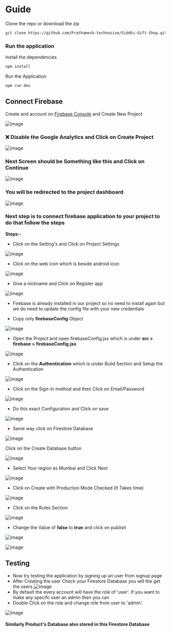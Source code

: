 # Guide

Clone the repo or download the zip

```bash
git clone https://github.com/Prathamesh-technosive/Siddhi-Gift-Shop.git

```

### Run the application

Install the dependencies

```bash
npm install
```

Run the Application

```bash
npm run dev
```

## Connect Firebase

Create and account on [Firebase Console](https://console.firebase.google.com/) and Create New Project

![image](https://github.com/Prathamesh-technosive/Siddhi-Gift-Shop/assets/79010748/e916ab1f-8cde-4681-a6ab-e2996241ffdc)

### ❌ Disable the Google Analytics and Click on Create Project

![image](https://github.com/Prathamesh-technosive/Siddhi-Gift-Shop/assets/79010748/08b3d9f9-1072-4220-ba09-190efaff7d3b)

### Next Screen should be Something like this and Click on Continue

![image](https://github.com/Prathamesh-technosive/Siddhi-Gift-Shop/assets/79010748/0797c7d8-2697-4327-9a33-a3df6d5ac3dd)

### You will be redirected to the project dashboard

![image](https://github.com/Prathamesh-technosive/Siddhi-Gift-Shop/assets/79010748/f8ae5e9d-f6fe-451c-a0e4-ded298873ba8)

### Next step is to connect firebase application to your project to do that follow the steps

**Steps:-**

- Click on the Setting's and Click on Project Settings

![image](https://github.com/Prathamesh-technosive/Siddhi-Gift-Shop/assets/79010748/5fb8e644-dbbe-4549-8d68-96c397577661)

- Click on the web icon which is beside android icon

![image](https://github.com/Prathamesh-technosive/Siddhi-Gift-Shop/assets/79010748/f0aa116e-48fe-458f-9219-940751a73a67)

- Give a nickname and Click on Register app

![image](https://github.com/Prathamesh-technosive/Siddhi-Gift-Shop/assets/79010748/3b5415c6-96ea-4236-ac15-273d51f403ff)

- Firebase is already installed in our project so no need to install again but we do need to update the config file with your new credentials

- Copy only **firebaseConfig** Object

![image](https://github.com/Prathamesh-technosive/Siddhi-Gift-Shop/assets/79010748/97930f79-7818-4d34-96c4-bc6c936185c1)

- Open the Project and open firebaseConfig.jsx which is under **src > firebase > firebaseConfig.jsx**

![image](https://github.com/Prathamesh-technosive/Siddhi-Gift-Shop/assets/79010748/4543e670-0195-446d-9740-0f4ab52d50ac)

- Click on the **Authentication** which is under Build Section and Setup the Authentication

![image](https://github.com/Prathamesh-technosive/Siddhi-Gift-Shop/assets/79010748/fbce57db-3233-490b-98f9-5320d2e8a68e)

- Click on the Sign-In method and then Click on Email/Password

![image](https://github.com/Prathamesh-technosive/Siddhi-Gift-Shop/assets/79010748/65f2d9c9-1035-4b50-ba6a-2bb5b8942a9c)

- Do this exact Configuration and Click on save

![image](https://github.com/Prathamesh-technosive/Siddhi-Gift-Shop/assets/79010748/632eac63-6398-4f48-a92c-82f41fb32e57)

- Same way click on Firestore Database

![image](https://github.com/Prathamesh-technosive/Siddhi-Gift-Shop/assets/79010748/8b2b09b5-daa0-4e57-8b49-8174893fe29f)

Click on the Create Database button

![image](https://github.com/Prathamesh-technosive/Siddhi-Gift-Shop/assets/79010748/68b02959-38ea-4559-83ec-a43a72b0b786)

- Select Your region as Mumbai and Click Next

![image](https://github.com/Prathamesh-technosive/Siddhi-Gift-Shop/assets/79010748/f638d7ab-24d9-4624-8415-9d28d0947cbc)

- Click on Create with Production Mode Checked (It Takes time)

![image](https://github.com/Prathamesh-technosive/Siddhi-Gift-Shop/assets/79010748/79b493f7-f442-4967-b27a-b9f15ad65757)

- Click on the Rules Section

![image](https://github.com/Prathamesh-technosive/Siddhi-Gift-Shop/assets/79010748/6de24d59-fa47-4de7-bbf6-6206d65e327f)

- Change the Value of **false** to **true** and click on publish

![image](https://github.com/Prathamesh-technosive/Siddhi-Gift-Shop/assets/79010748/d695410c-c816-447d-a71d-934f3eb38aa0)

![image](https://github.com/Prathamesh-technosive/Siddhi-Gift-Shop/assets/79010748/7561600a-df9d-47fc-8368-a14c38d82930)

## Testing

- Now try testing the application by signing up an user from signup page
- After Creating the user Check your Firestore Database you will the get the users
  ![image](https://github.com/Prathamesh-technosive/Siddhi-Gift-Shop/assets/79010748/1620fe8b-233a-455f-a3ea-b715cc6d97c7)
- By default the every account will have the role of 'user'. If you want to make any specifc user an admin then you can
- Double Click on the role and change role from user to 'admin'.

![image](https://github.com/Prathamesh-technosive/Siddhi-Gift-Shop/assets/79010748/8a31207d-0160-437c-8705-2854960eeb16)

#### Similarly Product's Database also stored in this Firestore Database
